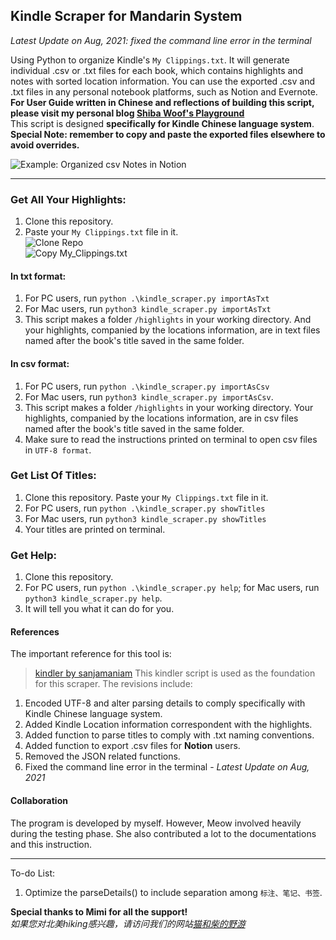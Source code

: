 ## Kindle Scraper for Mandarin System

_Latest Update on Aug, 2021: fixed the command line error in the terminal_

Using Python to organize Kindle's `My Clippings.txt`. It will generate individual .csv or .txt files for each book, which contains highlights and notes with sorted location information. You can use the exported .csv and .txt files in any personal notebook platforms, such as Notion and Evernote.  
__For User Guide written in Chinese and reflections of building this script, please visit my personal blog [Shiba Woof's Playground](https://www.shiba.meowshiba.com)__  
This script is designed __specifically for Kindle Chinese language system__.  
__Special Note: remember to copy and paste the exported files elsewhere to avoid overrides.__  

![Example: Organized csv Notes in Notion](https://shiba.meowshiba.com/wp-content/uploads/2021/02/kindle_mac_14_notion-csv-preview-1024x720.png "Example: Organized csv Notes in Notion")  


---

### Get All Your Highlights:

1. Clone this repository. 
2. Paste your `My Clippings.txt` file in it.  
![Clone Repo](https://shiba.meowshiba.com/wp-content/uploads/2021/02/kindle_mac_01_clone.png "Clone Repo")  
![Copy My_Clippings.txt](https://shiba.meowshiba.com/wp-content/uploads/2021/02/kindle_mac_02_move-clippings-to-folder.png "Copy My_Clippings.txt")

#### In txt format:
1. For PC users, run `python .\kindle_scraper.py importAsTxt`
2. For Mac users, run `python3 kindle_scraper.py importAsTxt`
3. This script makes a folder `/highlights` in your working directory. And your highlights, companied by the locations information, are in text files named after the book's title saved in the same folder.
#### In csv format:
1. For PC users, run `python .\kindle_scraper.py importAsCsv`
2. For Mac users, run `python3 kindle_scraper.py importAsCsv`.
3. This script makes a folder `/highlights` in your working directory. Your highlights, companied by the locations information, are in csv files named after the book's title saved in the same folder.
4. Make sure to read the instructions printed on terminal to open csv files in `UTF-8 format`.

### Get List Of Titles:

1. Clone this repository. Paste your `My Clippings.txt` file in it.
2. For PC users, run `python .\kindle_scraper.py showTitles`
3. For Mac users, run `python3 kindle_scraper.py showTitles`
4. Your titles are printed on terminal.

### Get Help:

1. Clone this repository.
2. For PC users, run `python .\kindle_scraper.py help`; for Mac users, run `python3 kindle_scraper.py help`.
3. It will tell you what it can do for you.

#### References
The important reference for this tool is:
> [kindler by sanjamaniam](https://github.com/sanjaymaniam/kindler) This kindler script is used as the foundation for this scraper.
> The revisions include:
1. Encoded UTF-8 and alter parsing details to comply specifically with Kindle Chinese language system.
2. Added Kindle Location information correspondent with the highlights.
3. Added function to parse titles to comply with .txt naming conventions.
4. Added function to export .csv files for __Notion__ users.
5. Removed the JSON related functions.
6. Fixed the command line error in the terminal - _Latest Update on Aug, 2021_

#### Collaboration
The program is developed by myself. 
However, Meow involved heavily during the testing phase. 
She also contributed a lot to the documentations and this instruction.

---

To-do List:
1. Optimize the parseDetails() to include separation among `标注、笔记、书签`.

__Special thanks to Mimi for all the support!__  
_如果您对北美hiking感兴趣，请访问我们的网站[猫和柴的野游](https://www.meowshiba.com)_
